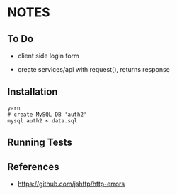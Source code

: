 NOTES
=====


## To Do

- client side
    login form
    
- create services/api with request(), returns response


## Installation

```
yarn
# create MySQL DB 'auth2'
mysql auth2 < data.sql
```


## Running Tests


## References

- https://github.com/jshttp/http-errors
